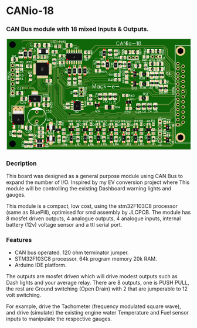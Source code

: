 # CANio-18

### CAN Bus module with 18 mixed Inputs & Outputs.


![CANio-18](https://github.com/mackelec/SolarUte/blob/master/CAN%20Boards/CANio-18/CANio-18.PNG)


### Decription

This board was designed as a general purpose module using CAN Bus to expand the number of I/O.  Inspired by my EV conversion project where This module will be controlling the existing Dashboard warning lights and gauges.  

This module is a compact, low cost, using the stm32F103C8 processor (same as BluePill), optimised for smd assembly by JLCPCB.
The module has 8 mosfet driven outputs, 4 analogue outputs, 4 analogue inputs, internal battery (12v) voltage sensor and a ttl serial port.

### Features

* CAN bus operated.  120 ohm terminator jumper.
* STM32F103C8 processor.  64k program memory 20k RAM.
* Arduino IDE platform.


The outputs are mosfet driven which will drive modest outputs such as Dash lights and your average relay.  There are 8 outputs, one is PUSH PULL, the rest are Ground switching (Open Drain) with 2 that are jumperable to 12 volt switching.  

For example, drive the Tachometer (frequency modulated square wave), and drive (simulate) the existing engine water Temperature and Fuel sensor inputs to manipulate the respective gauges. 
